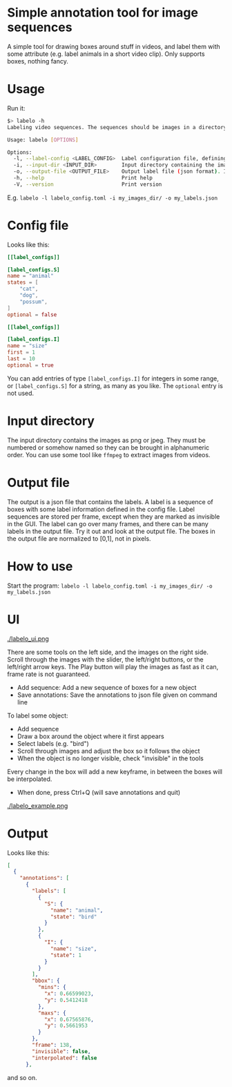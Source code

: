 # Simple annotation tool for image sequences
A simple tool for drawing boxes around stuff in videos, and label them with some attribute (e.g. label animals in a short video clip). Only supports boxes, nothing fancy.

# Usage
Run it:
```sh
$> labelo -h
Labeling video sequences. The sequences should be images in a directory, named so that they can be sorted alphanumerically. Run without the --label_config argument to generate a default label configuration file in ~/.labelo_config.toml. You can use that to build your own. If the file defined by --label_config does not exist, it will also be created and filled with default values, so you can modify it to your liking

Usage: labelo [OPTIONS]

Options:
  -l, --label-config <LABEL_CONFIG>  Label configuration file, defining which labels to use
  -i, --input-dir <INPUT_DIR>        Input directory containing the images
  -o, --output-file <OUTPUT_FILE>    Output label file (json format). If the file exists, it will be read at startup [default: labels.json]
  -h, --help                         Print help
  -V, --version                      Print version
```

E.g. `labelo -l labelo_config.toml -i my_images_dir/ -o my_labels.json`

# Config file
Looks like this:
```toml
[[label_configs]]

[label_configs.S]
name = "animal"
states = [
    "cat",
    "dog",
    "possum",
]
optional = false

[[label_configs]]

[label_configs.I]
name = "size"
first = 1
last = 10
optional = true
```
You can add entries of type `[label_configs.I]` for integers in some range, or `[label_configs.S]` for a string, as many as you like. The `optional` entry is not used.

# Input directory
The input directory contains the images as png or jpeg. They must be numbered or somehow named so they can be brought in alphanumeric order. You can use some tool like `ffmpeg` to extract images from videos.

# Output file
The output is a json file that contains the labels. A label is a sequence of boxes with some label information defined in the config file. Label sequences are stored per frame, except when they are marked as invisible in the GUI. The label can go over many frames, and there can be many labels in the output file. Try it out and look at the output file.
The boxes in the output file are normalized to [0,1], not in pixels.

# How to use
Start the program:
`labelo -l labelo_config.toml -i my_images_dir/ -o my_labels.json`

# UI
[./labelo_ui.png](./labelo_ui.png)

There are some tools on the left side, and the images on the right side. Scroll through the images with the slider, the left/right buttons, or the left/right arrow keys. The Play button will play the images as fast as it can, frame rate is not guaranteed.

- Add sequence: Add a new sequence of boxes for a new object
- Save annotations: Save the annotations to json file given on command line

To label some object:
- Add sequence
- Draw a box around the object where it first appears
- Select labels (e.g. "bird")
- Scroll through images and adjust the box so it follows the object
- When the object is no longer visible, check "invisible" in the tools

Every change in the box will add a new keyframe, in between the boxes will be interpolated.

- When done, press Ctrl+Q (will save annotations and quit)

[./labelo_example.png](./labelo_example.png)

# Output
Looks like this:
```json
[
  {
    "annotations": [
      {
        "labels": [
          {
            "S": {
              "name": "animal",
              "state": "bird"
            }
          },
          {
            "I": {
              "name": "size",
              "state": 1
            }
          }
        ],
        "bbox": {
          "mins": {
            "x": 0.66599023,
            "y": 0.5412418
          },
          "maxs": {
            "x": 0.67565876,
            "y": 0.5661953
          }
        },
        "frame": 138,
        "invisible": false,
        "interpolated": false
      },
```
and so on.